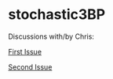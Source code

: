 # stochastic3BP

Discussions with/by Chris:

[First Issue](https://github.com/SciML/DifferentialEquations.jl/issues/857#issuecomment-1117576924)

[Second Issue](https://github.com/SciML/StochasticDiffEq.jl/issues/181)
